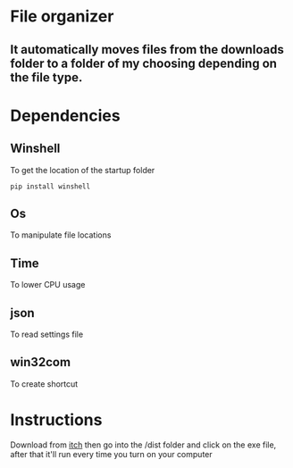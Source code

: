 # File organizer

## It automatically moves files from the downloads folder to a folder of my choosing depending on the file type.

# Dependencies

## Winshell

To get the location of the startup folder

```
pip install winshell
```

## Os

To manipulate file locations

## Time

To lower CPU usage

## json

To read settings file

## win32com

To create shortcut

# Instructions

Download from [itch](https://pein4346.itch.io/file-organizer) then go into the /dist folder and click on the exe file, after that it'll run every time you turn on your computer